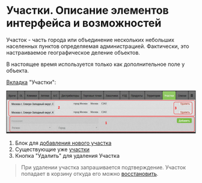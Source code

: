 # Участки. Описание элементов интерфейса и возможностей

Участок - часть города или объединение нескольких небольших населенных пунктов определяемая администрацией.
Фактически, это настраиваемое географическое деление объектов.

В настоящее время используется только как дополнительное поле у объекта.

[Вкладка](database.html) "Участки":

![](../images/database-sector.png)

1. Блок для [добавления нового участка](database-sector-add.html)
2. Существующие уже [участки](database-sector-edit.html)
3. Кнопка "Удалить" для удаления Участка

> При удалении учаcтка запрашивается подтверждение. 
> Участок попадает в корзину откуда его можно [восстановить](database-trash-restore.html).
